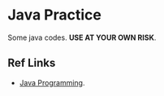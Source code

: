 # Java Practice

Some java codes. **USE AT YOUR OWN RISK**.

## Ref Links

+ [Java Programming](https://www.programiz.com/java-programming).
